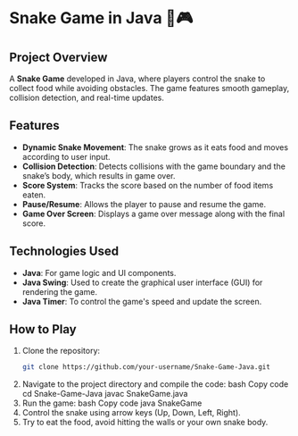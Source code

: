 # Snake Game in Java 🐍🎮

## Project Overview
A **Snake Game** developed in Java, where players control the snake to collect food while avoiding obstacles. The game features smooth gameplay, collision detection, and real-time updates.

## Features
- **Dynamic Snake Movement**: The snake grows as it eats food and moves according to user input.
- **Collision Detection**: Detects collisions with the game boundary and the snake’s body, which results in game over.
- **Score System**: Tracks the score based on the number of food items eaten.
- **Pause/Resume**: Allows the player to pause and resume the game.
- **Game Over Screen**: Displays a game over message along with the final score.

## Technologies Used
- **Java**: For game logic and UI components.
- **Java Swing**: Used to create the graphical user interface (GUI) for rendering the game.
- **Java Timer**: To control the game's speed and update the screen.

## How to Play
1. Clone the repository:
   ```bash
   git clone https://github.com/your-username/Snake-Game-Java.git
2. Navigate to the project directory and compile the code:
bash
Copy code
cd Snake-Game-Java
javac SnakeGame.java
3. Run the game:
bash
Copy code
java SnakeGame
4. Control the snake using arrow keys (Up, Down, Left, Right).
5. Try to eat the food, avoid hitting the walls or your own snake body.
